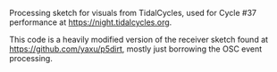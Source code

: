 Processing sketch for visuals from TidalCycles, used for 
Cycle #37 performance at https://night.tidalcycles.org.

This code is a heavily modified version of the receiver
sketch found at https://github.com/yaxu/p5dirt, mostly just 
borrowing the OSC event processing.